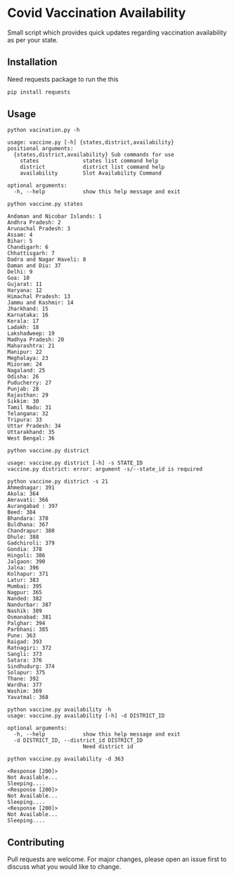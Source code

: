 # Covid Vaccination Availability
Small script which provides quick updates regarding vaccination availability as per your state.

## Installation

Need requests package to run the this

```bash
pip install requests
```

## Usage

```
python vacination.py -h

usage: vaccine.py [-h] {states,district,availability}
positional arguments:
  {states,district,availability} Sub commands for use
    states              states list command help
    district            district list command help
    availability        Slot Availability Command

optional arguments:
  -h, --help            show this help message and exit
```

```
python vaccine.py states

Andaman and Nicobar Islands: 1
Andhra Pradesh: 2
Arunachal Pradesh: 3
Assam: 4
Bihar: 5
Chandigarh: 6
Chhattisgarh: 7
Dadra and Nagar Haveli: 8
Daman and Diu: 37
Delhi: 9
Goa: 10
Gujarat: 11
Haryana: 12
Himachal Pradesh: 13
Jammu and Kashmir: 14
Jharkhand: 15
Karnataka: 16
Kerala: 17
Ladakh: 18
Lakshadweep: 19
Madhya Pradesh: 20
Maharashtra: 21
Manipur: 22
Meghalaya: 23
Mizoram: 24
Nagaland: 25
Odisha: 26
Puducherry: 27
Punjab: 28
Rajasthan: 29
Sikkim: 30
Tamil Nadu: 31
Telangana: 32
Tripura: 33
Uttar Pradesh: 34
Uttarakhand: 35
West Bengal: 36
```

```
python vaccine.py district

usage: vaccine.py district [-h] -s STATE_ID
vaccine.py district: error: argument -s/--state_id is required
```

```
python vaccine.py district -s 21
Ahmednagar: 391
Akola: 364
Amravati: 366
Aurangabad : 397
Beed: 384
Bhandara: 370
Buldhana: 367
Chandrapur: 380
Dhule: 388
Gadchiroli: 379
Gondia: 378
Hingoli: 386
Jalgaon: 390
Jalna: 396
Kolhapur: 371
Latur: 383
Mumbai: 395
Nagpur: 365
Nanded: 382
Nandurbar: 387
Nashik: 389
Osmanabad: 381
Palghar: 394
Parbhani: 385
Pune: 363
Raigad: 393
Ratnagiri: 372
Sangli: 373
Satara: 376
Sindhudurg: 374
Solapur: 375
Thane: 392
Wardha: 377
Washim: 369
Yavatmal: 368
```

```
python vaccine.py availability -h
usage: vaccine.py availability [-h] -d DISTRICT_ID

optional arguments:
  -h, --help            show this help message and exit
  -d DISTRICT_ID, --district_id DISTRICT_ID
                        Need district id
```
```
python vaccine.py availability -d 363

<Response [200]>
Not Available...
Sleeping....
<Response [200]>
Not Available...
Sleeping....
<Response [200]>
Not Available...
Sleeping....
```

## Contributing
Pull requests are welcome. For major changes, please open an issue first to discuss what you would like to change.
